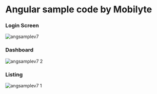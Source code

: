 # Angular sample code by Mobilyte


### Login Screen 
![angsamplev7](https://user-images.githubusercontent.com/17913351/54026780-0d5be600-41c5-11e9-962d-ccf8c30197ab.png)

### Dashboard
![angsamplev7 2](https://user-images.githubusercontent.com/17913351/54026859-5744cc00-41c5-11e9-8bba-17afef3fda70.png)

### Listing

![angsamplev7 1](https://user-images.githubusercontent.com/17913351/54026913-8eb37880-41c5-11e9-846c-62d1b8804651.png)

